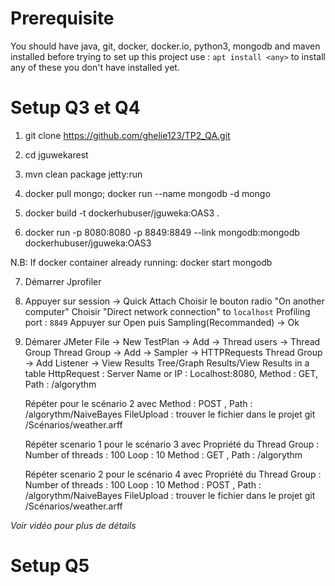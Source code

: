 # Prerequisite

You should have java, git, docker, docker.io, python3, mongodb and maven installed before trying to set up this project
use :  ```apt install <any>``` to install any of these you don't have installed yet. 

# Setup Q3 et Q4

1) git clone https://github.com/ghelie123/TP2_QA.git

2) cd jguwekarest

3) mvn clean package jetty:run

4) docker pull mongo; docker run --name mongodb -d mongo

5) docker build -t dockerhubuser/jguweka:OAS3 .

6) docker run -p 8080:8080 -p 8849:8849 --link mongodb:mongodb dockerhubuser/jguweka:OAS3
 
N.B: If docker container already running: docker start mongodb

7) Démarrer Jprofiler

8) Appuyer sur session -> Quick Attach
   Choisir le bouton radio "On another computer"
   Choisir "Direct network connection" to `localhost` Profiling port : `8849`
   Appuyer sur Open puis Sampling(Recommanded) -> Ok

9) Démarer JMeter
   File -> New
   TestPlan -> Add -> Thread users -> Thread Group
   Thread Group -> Add -> Sampler -> HTTPRequests
   Thread Group -> Add Listener -> View Results Tree/Graph Results/View Results in a table
   HttpRequest : 
    Server Name or IP : Localhost:8080,
    Method : GET, 
    Path : /algorythm

   Répéter pour le scénario 2 avec 
    Method : POST ,
    Path : /algorythm/NaiveBayes
    FileUpload : trouver le fichier dans le projet git /Scénarios/weather.arff
    
   Répéter scenario 1 pour le scénario 3 avec 
    Propriété du Thread Group : 
       Number of threads : 100
       Loop : 10
    Method : GET ,
    Path : /algorythm
    
    Répéter scenario 2 pour le scénario 4 avec 
    Propriété du Thread Group : 
       Number of threads : 100
       Loop : 10
    Method : POST ,
    Path : /algorythm/NaiveBayes
    FileUpload : trouver le fichier dans le projet git /Scénarios/weather.arff

*Voir vidéo pour plus de détails*

# Setup Q5
